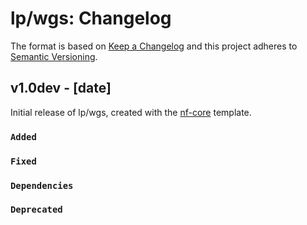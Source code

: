 # lp/wgs: Changelog

The format is based on [Keep a Changelog](https://keepachangelog.com/en/1.0.0/)
and this project adheres to [Semantic Versioning](https://semver.org/spec/v2.0.0.html).

## v1.0dev - [date]

Initial release of lp/wgs, created with the [nf-core](https://nf-co.re/) template.

### `Added`

### `Fixed`

### `Dependencies`

### `Deprecated`
